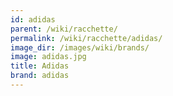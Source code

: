 ```yaml
---
id: adidas
parent: /wiki/racchette/
permalink: /wiki/racchette/adidas/
image_dir: /images/wiki/brands/
image: adidas.jpg
title: Adidas
brand: adidas
---
```

